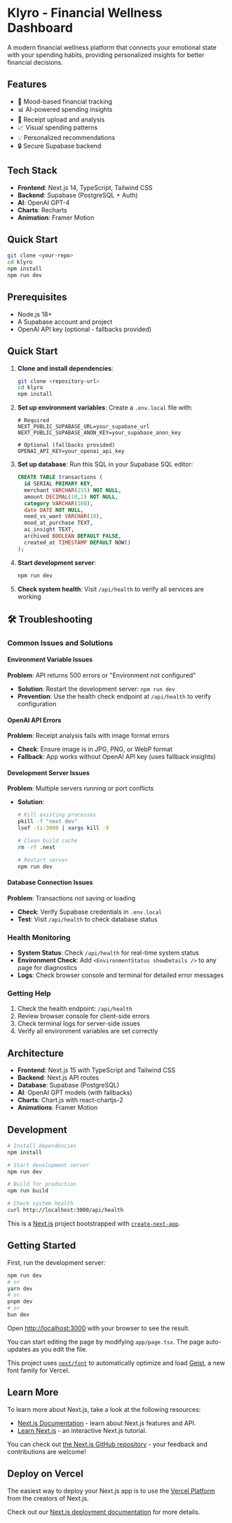 # Klyro - Financial Wellness Dashboard

A modern financial wellness platform that connects your emotional state with your spending habits, providing personalized insights for better financial decisions.

## Features

- 🧠 Mood-based financial tracking
- 📊 AI-powered spending insights  
- 📝 Receipt upload and analysis
- 📈 Visual spending patterns
- 💡 Personalized recommendations
- 🔒 Secure Supabase backend

## Tech Stack

- **Frontend**: Next.js 14, TypeScript, Tailwind CSS
- **Backend**: Supabase (PostgreSQL + Auth)
- **AI**: OpenAI GPT-4
- **Charts**: Recharts
- **Animation**: Framer Motion

## Quick Start

```bash
git clone <your-repo>
cd klyro
npm install
npm run dev
```

## Prerequisites

- Node.js 18+ 
- A Supabase account and project
- OpenAI API key (optional - fallbacks provided)

## Quick Start

1. **Clone and install dependencies**:
   ```bash
   git clone <repository-url>
   cd klyro
   npm install
   ```

2. **Set up environment variables**:
   Create a `.env.local` file with:
   ```env
   # Required
   NEXT_PUBLIC_SUPABASE_URL=your_supabase_url
   NEXT_PUBLIC_SUPABASE_ANON_KEY=your_supabase_anon_key
   
   # Optional (fallbacks provided)
   OPENAI_API_KEY=your_openai_api_key
   ```

3. **Set up database**:
   Run this SQL in your Supabase SQL editor:
   ```sql
   CREATE TABLE transactions (
     id SERIAL PRIMARY KEY,
     merchant VARCHAR(255) NOT NULL,
     amount DECIMAL(10,2) NOT NULL,
     category VARCHAR(100),
     date DATE NOT NULL,
     need_vs_want VARCHAR(10),
     mood_at_purchase TEXT,
     ai_insight TEXT,
     archived BOOLEAN DEFAULT FALSE,
     created_at TIMESTAMP DEFAULT NOW()
   );
   ```

4. **Start development server**:
   ```bash
   npm run dev
   ```

5. **Check system health**: Visit `/api/health` to verify all services are working

## 🛠️ Troubleshooting

### Common Issues and Solutions

#### **Environment Variable Issues**
**Problem**: API returns 500 errors or "Environment not configured"
- **Solution**: Restart the development server: `npm run dev`
- **Prevention**: Use the health check endpoint at `/api/health` to verify configuration

#### **OpenAI API Errors**
**Problem**: Receipt analysis fails with image format errors
- **Check**: Ensure image is in JPG, PNG, or WebP format
- **Fallback**: App works without OpenAI API key (uses fallback insights)

#### **Development Server Issues**
**Problem**: Multiple servers running or port conflicts
- **Solution**: 
  ```bash
  # Kill existing processes
  pkill -f "next dev"
  lsof -ti:3000 | xargs kill -9
  
  # Clean build cache
  rm -rf .next
  
  # Restart server
  npm run dev
  ```

#### **Database Connection Issues**
**Problem**: Transactions not saving or loading
- **Check**: Verify Supabase credentials in `.env.local`
- **Test**: Visit `/api/health` to check database status

### Health Monitoring

- **System Status**: Check `/api/health` for real-time system status
- **Environment Check**: Add `<EnvironmentStatus showDetails />` to any page for diagnostics
- **Logs**: Check browser console and terminal for detailed error messages

### Getting Help

1. Check the health endpoint: `/api/health`
2. Review browser console for client-side errors
3. Check terminal logs for server-side issues
4. Verify all environment variables are set correctly

## Architecture

- **Frontend**: Next.js 15 with TypeScript and Tailwind CSS
- **Backend**: Next.js API routes
- **Database**: Supabase (PostgreSQL)
- **AI**: OpenAI GPT models (with fallbacks)
- **Charts**: Chart.js with react-chartjs-2
- **Animations**: Framer Motion

## Development

```bash
# Install dependencies
npm install

# Start development server
npm run dev

# Build for production
npm run build

# Check system health
curl http://localhost:3000/api/health
```

This is a [Next.js](https://nextjs.org) project bootstrapped with [`create-next-app`](https://nextjs.org/docs/app/api-reference/cli/create-next-app).

## Getting Started

First, run the development server:

```bash
npm run dev
# or
yarn dev
# or
pnpm dev
# or
bun dev
```

Open [http://localhost:3000](http://localhost:3000) with your browser to see the result.

You can start editing the page by modifying `app/page.tsx`. The page auto-updates as you edit the file.

This project uses [`next/font`](https://nextjs.org/docs/app/building-your-application/optimizing/fonts) to automatically optimize and load [Geist](https://vercel.com/font), a new font family for Vercel.

## Learn More

To learn more about Next.js, take a look at the following resources:

- [Next.js Documentation](https://nextjs.org/docs) - learn about Next.js features and API.
- [Learn Next.js](https://nextjs.org/learn) - an interactive Next.js tutorial.

You can check out [the Next.js GitHub repository](https://github.com/vercel/next.js) - your feedback and contributions are welcome!

## Deploy on Vercel

The easiest way to deploy your Next.js app is to use the [Vercel Platform](https://vercel.com/new?utm_medium=default-template&filter=next.js&utm_source=create-next-app&utm_campaign=create-next-app-readme) from the creators of Next.js.

Check out our [Next.js deployment documentation](https://nextjs.org/docs/app/building-your-application/deploying) for more details.
